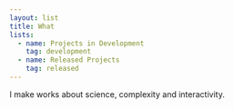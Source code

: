 ```yaml
---
layout: list
title: What
lists:
  - name: Projects in Development
    tag: development
  - name: Released Projects
    tag: released
---
```

I make works about science, complexity and interactivity.
